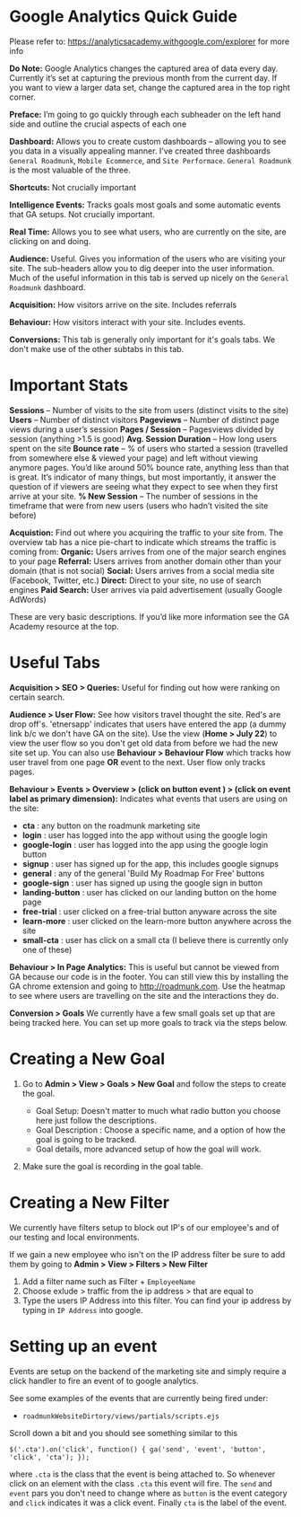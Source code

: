 Google Analytics Quick Guide
==================================

Please refer to: https://analyticsacademy.withgoogle.com/explorer for more info

**Do Note:** Google Analytics changes the captured area of data every day. Currently it’s set at capturing the previous month from the current day. If you want to view a larger data set, change the captured area in the top right corner.

**Preface:** I’m going to go quickly through each subheader on the left hand side and outline the crucial aspects of each one

**Dashboard:** Allows you to create custom dashboards – allowing you to see you data in a visually appealing manner. I've created three dashboards `General Roadmunk`, `Mobile Ecommerce`, and `Site Performace`. `General Roadmunk` is the most valuable of the three.

**Shortcuts:** Not crucially important

**Intelligence Events:** Tracks goals most goals and some automatic events that GA setups. Not crucially important.

**Real Time:** Allows you to see what users, who are currently on the site, are clicking on and doing.

**Audience:** Useful. Gives you information of the users who are visiting your site.  The sub-headers allow you to dig deeper into the user information. Much of the useful information in this tab is served up nicely on the `General Roadmunk` dashboard.

**Acquisition:** How visitors arrive on the site. Includes referrals

**Behaviour:** How visitors interact with your site. Includes events. 

**Conversions:** This tab is generally only important for it's goals tabs. We don't make use of the other subtabs in this tab.

Important Stats
===================

**Sessions** – Number of visits to the site from users (distinct visits to the site)
**Users** – Number of distinct visitors
**Pageviews** – Number of distinct page views during a user’s session
**Pages / Session** – Pagesviews divided by session (anything  >1.5 is good)
**Avg. Session Duration** – How long users spent on the site
**Bounce rate** – % of users who started a session (travelled from somewhere else & viewed your page) and left without viewing anymore pages. You’d like around 50% bounce rate, anything less than that is great. It’s indicator of many things, but most importantly, it answer the question of if viewers are seeing what they expect to see when they first arrive at your site.
**% New Session** – The number of sessions in the timeframe that were from new users (users who hadn’t visited the site before) 

**Acquistion:** Find out where you acquiring the traffic to your site from. The overview tab has a nice pie-chart to indicate which streams the traffic is coming from:
**Organic:** Users arrives from one of the major search engines to your page
**Referral:** Users arrives from another domain other than your domain (that is not social)
**Social:** Users arrives from a social media site (Facebook, Twitter, etc.)
**Direct:** Direct to your site, no use of search engines
**Paid Search:** User arrives via paid advertisement (usually Google AdWords)

These are very basic descriptions. If you’d like more information see the GA Academy resource at the top.

Useful Tabs
==================

**Acquisition > SEO > Queries:** Useful for finding out how were ranking on certain search. 

**Audience > User Flow:** See how visitors travel thought the site. Red's are drop off's. 'etnersapp' indicates that users have entered the app (a dummy link b/c we don't have GA on the site). Use the view (**Home > July 22**) to view the user flow so you don't get old data from before we had the new site set up. You can also use **Behaviour > Behaviour Flow** which tracks how user travel from one page **OR** event to the next. User flow only tracks pages. 

**Behaviour > Events > Overview > (click on button event ) >  (click on event label as primary dimension):** Indicates what events that users are using on the site:

- **cta** : any button on the roadmunk marketing site
- **login** : user has logged into the app without using the google login
- **google-login** : user has logged into the app using the google login button
- **signup** : user has signed up for the app, this includes google signups
- **general** : any of the general 'Build My Roadmap For Free' buttons 
- **google-sign** : user has signed up using the google sign in button
- **landing-button** : user has clicked on our landing button on the home page
- **free-trial** : user clicked on a free-trial button anyware across the site
- **learn-more** : user clicked on the learn-more button anywhere across the site
- **small-cta** : user has click on a small cta (I believe there is currently only one of these)

**Behaviour > In Page Analytics:** This is useful but cannot be viewed from GA because our code is in the footer. You can still view this by installing the GA chrome extension and going to http://roadmunk.com. Use the heatmap to see where users are travelling on the site and the interactions they do.

**Conversion > Goals** We currently have a few small goals set up that are being tracked here. You can set up more goals to track via the steps below.

Creating a New Goal
======================

1. Go to **Admin > View > Goals > New Goal** and follow the steps to create the goal.
    - Goal Setup: Doesn't matter to much what radio button you choose here just follow the descriptions.
    - Goal Description : Choose a specific name, and a option of how the goal is going to be tracked.
    - Goal details, more advanced setup of how the goal will work.

2. Make sure the goal is recording in the goal table.

Creating a New Filter
==========================

We currently have filters setup to block out IP's of our employee's and of our testing and local environments. 

If we gain a new employee who isn't on the IP address filter be sure to add them by going to **Admin > View > Filters > New Filter**

1. Add a filter name such as Filter + `EmployeeName`
2. Choose exlude > traffic from the ip address > that are equal to
3. Type the users IP Address into this filter. You can find your ip address by typing in `IP Address` into google.

Setting up an event
=========================

Events are setup on the backend of the marketing site and simply require a click handler to fire an event of to google analytics. 

See some examples of the events that are currently being fired under:

   - `roadmunkWebsiteDirtory/views/partials/scripts.ejs` 

Scroll down a bit and you should see something similar to this

`$('.cta').on('click', function() {
      ga('send', 'event', 'button', 'click', 'cta');
    });`

where `.cta` is the class that the event is being attached to. So whenever click on an element with the class `.cta` this event will fire. The `send` and `event` pars you don't need to change where as `button` is the event category and `click` indicates it was a click event. Finally `cta` is the label of the event.





